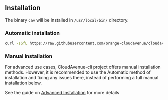 ## Installation

The binary `cav` will be installed in `/usr/local/bin/` directory. 

### Automatic installation
```bash
curl -sSfL https://raw.githubusercontent.com/orange-cloudavenue/cloudavenue-cli/main/scripts/install.sh | sudo sh
```

### Manual installation

For advanced use cases, CloudAvenue-cli project offers manual installation methods. However, it is recommended to use the Automatic method of installation and fixing any issues there, instead of performing a full manual installation below.

See the guide on [Advanced Installation](../advanced/advanced-installation.md) for more details
